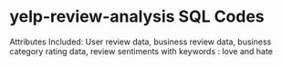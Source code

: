# yelp-review-analysis SQL Codes
Attributes Included:
User review data,
business review data,
business category rating data,
review sentiments with keywords : love and hate
